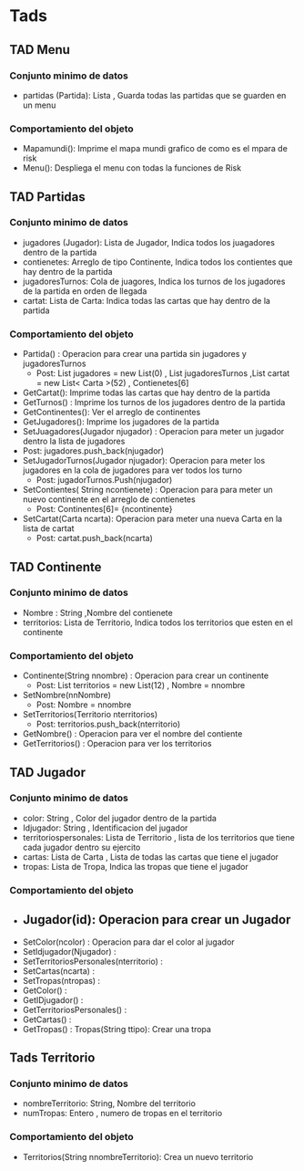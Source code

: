 # Tads

## TAD Menu
### Conjunto minimo de datos
- partidas (Partida): Lista <Partida>, Guarda todas las partidas que se guarden en un menu
### Comportamiento del objeto
- Mapamundi(): Imprime el mapa mundi grafico de como es el mpara de risk
- Menu(): Despliega el menu con todas la funciones de Risk
  
## TAD Partidas
### Conjunto minimo de datos
- jugadores (Jugador): Lista de Jugador, Indica todos los juagadores dentro de la partida
- contienetes: Arreglo de tipo Continente, Indica todos los contientes que hay dentro de la partida
- jugadoresTurnos: Cola de juagores, Indica los turnos de los jugadores de la partida en orden de llegada
- cartat: Lista de Carta: Indica todas las cartas que hay dentro de la partida
### Comportamiento del objeto
- Partida() : Operacion para crear una partida sin jugadores y jugadoresTurnos 
   - Post:  List<Jugador> jugadores = new List<Jugador>(0) , List<Stack> jugadoresTurnos ,List<Carta> cartat = new List< Carta >(52) , Contienetes[6]
- GetCartat(): Imprime todas las cartas que hay dentro de la partida
- GetTurnos() : Imprime los turnos de los jugadores dentro de la partida
- GetContinentes(): Ver el arreglo de continentes
- GetJugadores(): Imprime los jugadores de la partida
-  SetJuagadores(Jugador njugador) : Operacion para meter un jugador dentro la lista de jugadores
  - Post:  jugadores.push_back(njugador)
-  SetJugadorTurnos(Jugador njugador): Operacion para meter los jugadores en la cola de jugadores para ver todos los turno
   - Post: jugadorTurnos.Push(njugador)
-  SetContientes( String ncontienete) : Operacion para para meter un nuevo continente en el arreglo de contienetes
   - Post: Continentes[6]= {ncontinente}
-  SetCartat(Carta ncarta): Operacion para meter una nueva Carta en la lista de cartat
   - Post: cartat.push_back(ncarta)
 
## TAD Continente
### Conjunto minimo de datos
- Nombre : String ,Nombre del contienete
- territorios: Lista de Territorio, Indica todos los territorios que esten en el continente
### Comportamiento del objeto
- Continente(String nnombre) : Operacion para crear un continente
   - Post: List<Territorio> territorios = new List<Territorio>(12) , Nombre = nnombre
-  SetNombre(nnNombre)
   - Post: Nombre = nnombre
-  SetTerritorios(Territorio nterritorios)
   - Post: territorios.push_back(nterritorio)
- GetNombre() : Operacion para ver el nombre del contiente
- GetTerritorios() : Operacion para ver los territorios
  
## TAD Jugador
### Conjunto minimo de datos
- color: String , Color del jugador dentro de la partida
- Idjugador: String , Identificacion del jugador
- territoriospersonales: Lista de Territorio , lista de los territorios que tiene cada jugador dentro su ejercito
- cartas: Lista de Carta , Lista de todas las cartas que tiene el jugador
- tropas: Lista de Tropa, Indica las tropas que tiene el jugador
### Comportamiento del objeto
- Jugador(id): Operacion para crear un Jugador
  - 
- SetColor(ncolor) : Operacion para dar el color al jugador
- SetIdjugador(Njugador) :
- SetTerritoriosPersonales(nterritorio) :
- SetCartas(ncarta) :
- SetTropas(ntropas) :
- GetColor() :
- GetIDjugador() :
- GetTerritoriosPersonales() :
- GetCartas() :
- GetTropas() :
Tropas(String ttipo): Crear una tropa 
## Tads Territorio
### Conjunto minimo de datos
- nombreTerritorio: String, Nombre del territorio
- numTropas: Entero , numero de tropas en el territorio
### Comportamiento del objeto
- Territorios(String nnombreTerritorio): Crea un nuevo territorio
